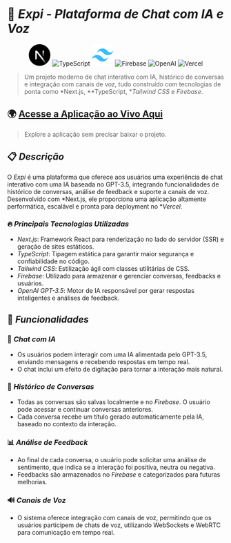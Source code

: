 # 🚀 *Expi - Plataforma de Chat com IA e Voz*


<p align="center">
<img src="https://raw.githubusercontent.com/devicons/devicon/6910f0503efdd315c8f9b858234310c06e04d9c0/icons/nextjs/nextjs-original.svg" alt="Next.js" width="50" height="50" />
<img src="https://cdn.jsdelivr.net/gh/devicons/devicon/icons/typescript/typescript-original.svg" alt="TypeScript" width="50" height="50" />
<img src="https://raw.githubusercontent.com/devicons/devicon/6910f0503efdd315c8f9b858234310c06e04d9c0/icons/tailwindcss/tailwindcss-original.svg" alt="TailwindCSS" width="50" height="50" />
<img src="https://cdn.jsdelivr.net/gh/devicons/devicon/icons/firebase/firebase-plain.svg" alt="Firebase" width="50" height="50" />
<img src="https://freelogopng.com/images/all_img/1681039182chatgpt-logo-with-name.png" alt="OpenAI" width="100" height="35" />
<img src="https://media.licdn.com/dms/image/v2/D4E16AQH9QEcrhbmzXg/profile-displaybackgroundimage-shrink_200_800/profile-displaybackgroundimage-shrink_200_800/0/1711762502964?e=2147483647&v=beta&t=gSt2G3W64yJgb1Iglr3HWeLF14c2p0ZEJ2MjRs-3UVw" alt="Vercel" width="100" height="40" />

</p>

> Um projeto moderno de chat interativo com IA, histórico de conversas e integração com canais de voz, tudo construído com tecnologias de ponta como *Next.js, **TypeScript, **Tailwind CSS* e *Firebase*.

## 🌍 **[Acesse a Aplicação ao Vivo Aqui](https://expi-five.vercel.app/)**

> Explore a aplicação sem precisar baixar o projeto.

## 📋 *Descrição*

O *Expi* é uma plataforma que oferece aos usuários uma experiência de chat interativo com uma IA baseada no GPT-3.5, integrando funcionalidades de histórico de conversas, análise de feedback e suporte a canais de voz. Desenvolvido com *Next.js, ele proporciona uma aplicação altamente performática, escalável e pronta para deployment no **Vercel*.

### 🔥 *Principais Tecnologias Utilizadas*

- *Next.js*: Framework React para renderização no lado do servidor (SSR) e geração de sites estáticos.
- *TypeScript*: Tipagem estática para garantir maior segurança e confiabilidade no código.
- *Tailwind CSS*: Estilização ágil com classes utilitárias de CSS.
- *Firebase*: Utilizado para armazenar e gerenciar conversas, feedbacks e usuários.
- *OpenAI GPT-3.5*: Motor de IA responsável por gerar respostas inteligentes e análises de feedback.

## 🚀 *Funcionalidades*

### 💬 *Chat com IA*
- Os usuários podem interagir com uma IA alimentada pelo GPT-3.5, enviando mensagens e recebendo respostas em tempo real.
- O chat inclui um efeito de digitação para tornar a interação mais natural.

### 📝 *Histórico de Conversas*
- Todas as conversas são salvas localmente e no *Firebase*. O usuário pode acessar e continuar conversas anteriores.
- Cada conversa recebe um título gerado automaticamente pela IA, baseado no contexto da interação.

### 📊 *Análise de Feedback*
- Ao final de cada conversa, o usuário pode solicitar uma análise de sentimento, que indica se a interação foi positiva, neutra ou negativa.
- Feedbacks são armazenados no *Firebase* e categorizados para futuras melhorias.

### 🔊 *Canais de Voz*
- O sistema oferece integração com canais de voz, permitindo que os usuários participem de chats de voz, utilizando WebSockets e WebRTC para comunicação em tempo real.
